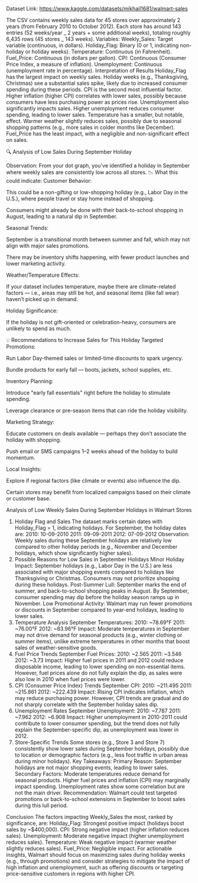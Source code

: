 Dataset Link: https://www.kaggle.com/datasets/mikhail1681/walmart-sales

The CSV contains weekly sales data for 45 stores over approximately 2 years (from February 2010 to October 2012). Each store has around 143 entries (52 weeks/year _ 2 years + some additional weeks), totaling roughly 6,435 rows (45 stores _ 143 weeks).
Variables:
Weekly_Sales: Target variable (continuous, in dollars).
Holiday_Flag: Binary (0 or 1, indicating non-holiday or holiday weeks).
Temperature: Continuous (in Fahrenheit).
Fuel_Price: Continuous (in dollars per gallon).
CPI: Continuous (Consumer Price Index, a measure of inflation).
Unemployment: Continuous (unemployment rate in percentage).
Interpretation of Results
Holiday_Flag has the largest impact on weekly sales. Holiday weeks (e.g., Thanksgiving, Christmas) see a substantial sales spike, likely due to increased consumer spending during these periods.
CPI is the second most influential factor. Higher inflation (higher CPI) correlates with lower sales, possibly because consumers have less purchasing power as prices rise.
Unemployment also significantly impacts sales. Higher unemployment reduces consumer spending, leading to lower sales.
Temperature has a smaller, but notable, effect. Warmer weather slightly reduces sales, possibly due to seasonal shopping patterns (e.g., more sales in colder months like December).
Fuel_Price has the least impact, with a negligible and non-significant effect on sales.

🔍 Analysis of Low Sales During September Holiday

Observation:
From your dot graph, you've identified a holiday in September where weekly sales are consistently low across all stores.
📉 What this could indicate:
Customer Behavior:

This could be a non-gifting or low-shopping holiday (e.g., Labor Day in the U.S.), where people travel or stay home instead of shopping.

Consumers might already be done with their back-to-school shopping in August, leading to a natural dip in September.

Seasonal Trends:

September is a transitional month between summer and fall, which may not align with major sales promotions.

There may be inventory shifts happening, with fewer product launches and lower marketing activity.

Weather/Temperature Effects:

If your dataset includes temperature, maybe there are climate-related factors — i.e., areas may still be hot, and seasonal items (like fall wear) haven’t picked up in demand.

Holiday Significance:

If the holiday is not gift-oriented or celebration-heavy, consumers are unlikely to spend as much.

💡 Recommendations to Increase Sales for This Holiday
Targeted Promotions:

Run Labor Day-themed sales or limited-time discounts to spark urgency.

Bundle products for early fall — boots, jackets, school supplies, etc.

Inventory Planning:

Introduce "early fall essentials" right before the holiday to stimulate spending.

Leverage clearance or pre-season items that can ride the holiday visibility.

Marketing Strategy:

Educate customers on deals available — perhaps they don’t associate the holiday with shopping.

Push email or SMS campaigns 1–2 weeks ahead of the holiday to build momentum.

Local Insights:

Explore if regional factors (like climate or events) also influence the dip.

Certain stores may benefit from localized campaigns based on their climate or customer base.

Analysis of Low Weekly Sales During September Holidays in Walmart Stores

1. Holiday Flag and Sales
   The dataset marks certain dates with Holiday_Flag = 1, indicating holidays. For September, the holiday dates are:
   2010: 10-09-2010
   2011: 09-09-2011
   2012: 07-09-2012
   Observation: Weekly sales during these September holidays are relatively low compared to other holiday periods (e.g., November and December holidays, which show significantly higher sales).
2. Possible Reasons for Low Sales in September Holidays
   Minor Holiday Impact:
   September holidays (e.g., Labor Day in the U.S.) are less associated with major shopping events compared to holidays like Thanksgiving or Christmas. Consumers may not prioritize shopping during these holidays.
   Post-Summer Lull:
   September marks the end of summer, and back-to-school shopping peaks in August. By September, consumer spending may dip before the holiday season ramps up in November.
   Low Promotional Activity:
   Walmart may run fewer promotions or discounts in September compared to year-end holidays, leading to lower sales.
3. Temperature Analysis
   September Temperatures:
   2010: ~78.69°F
   2011: ~76.00°F
   2012: ~83.96°F
   Impact:
   Moderate temperatures in September may not drive demand for seasonal products (e.g., winter clothing or summer items), unlike extreme temperatures in other months that boost sales of weather-sensitive goods.
4. Fuel Price Trends
   September Fuel Prices:
   2010: ~2.565
   2011: ~3.546
   2012: ~3.73
   Impact:
   Higher fuel prices in 2011 and 2012 could reduce disposable income, leading to lower spending on non-essential items. However, fuel prices alone do not fully explain the dip, as sales were also low in 2010 when fuel prices were lower.
5. CPI (Consumer Price Index) Trends
   September CPI:
   2010: ~211.495
   2011: ~215.861
   2012: ~222.439
   Impact:
   Rising CPI indicates inflation, which may reduce purchasing power. However, CPI trends are gradual and do not sharply correlate with the September holiday sales dip.
6. Unemployment Rates
   September Unemployment:
   2010: ~7.787
   2011: ~7.962
   2012: ~6.908
   Impact:
   Higher unemployment in 2010-2011 could contribute to lower consumer spending, but the trend does not fully explain the September-specific dip, as unemployment was lower in 2012.
7. Store-Specific Trends
   Some stores (e.g., Store 3 and Store 7) consistently show lower sales during September holidays, possibly due to location or demographic factors (e.g., less foot traffic in urban areas during minor holidays).
   Key Takeaways:
   Primary Reason: September holidays are not major shopping events, leading to lower sales.
   Secondary Factors:
   Moderate temperatures reduce demand for seasonal products.
   Higher fuel prices and inflation (CPI) may marginally impact spending.
   Unemployment rates show some correlation but are not the main driver.
   Recommendation: Walmart could test targeted promotions or back-to-school extensions in September to boost sales during this lull period.

Conclusion
The factors impacting Weekly_Sales the most, ranked by significance, are:
Holiday_Flag: Strongest positive impact (holidays boost sales by ~$400,000).
CPI: Strong negative impact (higher inflation reduces sales).
Unemployment: Moderate negative impact (higher unemployment reduces sales).
Temperature: Weak negative impact (warmer weather slightly reduces sales).
Fuel_Price: Negligible impact.
For actionable insights, Walmart should focus on maximizing sales during holiday weeks (e.g., through promotions) and consider strategies to mitigate the impact of high inflation and unemployment, such as offering discounts or targeting price-sensitive customers in regions with higher CPI.
